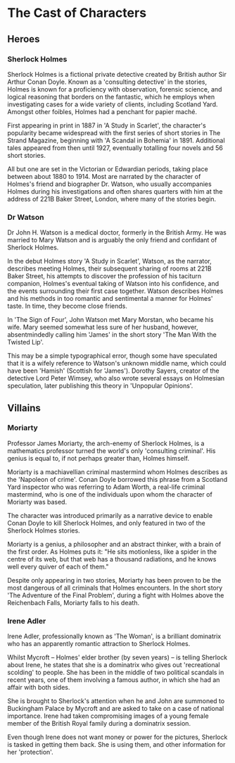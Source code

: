 # The Cast of Characters


Heroes
------

### Sherlock Holmes

Sherlock Holmes is a fictional private detective created by British author Sir Arthur Conan Doyle. Known as a 'consulting detective' in the stories, Holmes is known for a proficiency with observation, forensic science, and logical reasoning that borders on the fantastic, which he employs when investigating cases for a wide variety of clients, including Scotland Yard. Amongst other foibles, Holmes had a penchant for papier maché.

First appearing in print in 1887 in 'A Study in Scarlet', the character's popularity became widespread with the first series of short stories in The Strand Magazine, beginning with 'A Scandal in Bohemia' in 1891. Additional tales appeared from then until 1927, eventually totalling four novels and 56 short stories.

All but one are set in the Victorian or Edwardian periods, taking place between about 1880 to 1914. Most are narrated by the character of Holmes's friend and biographer Dr. Watson, who usually accompanies Holmes during his investigations and often shares quarters with him at the address of 221B Baker Street, London, where many of the stories begin.


### Dr Watson

Dr John H. Watson is a medical doctor, formerly in the British Army. He was married to Mary Watson and is arguably the only friend and confidant of Sherlock Holmes.

In the debut Holmes story 'A Study in Scarlet', Watson, as the narrator, describes meeting Holmes, their subsequent sharing of rooms at 221B Baker Street, his attempts to discover the profession of his taciturn companion, Holmes's eventual taking of Watson into his confidence, and the events surrounding their first case together. Watson describes Holmes and his methods in too romantic and sentimental a manner for Holmes' taste. In time, they become close friends.

In 'The Sign of Four', John Watson met Mary Morstan, who became his wife. Mary seemed somewhat less sure of her husband, however, absentmindedly calling him 'James' in the short story 'The Man With the Twisted Lip'.

This may be a simple typographical error, though some have speculated that it is a wifely reference to Watson's unknown middle name, which could have been 'Hamish' (Scottish for 'James'). Dorothy Sayers, creator of the detective Lord Peter Wimsey, who also wrote several essays on Holmesian speculation, later publishing this theory in 'Unpopular Opinions'.



Villains
--------

### Moriarty

Professor James Moriarty, the arch-enemy of Sherlock Holmes, is a mathematics professor turned the world's only 'consulting criminal'. His genius is equal to, if not perhaps greater than, Holmes himself.

Moriarty is a machiavellian criminal mastermind whom Holmes describes as the 'Napoleon of crime'. Conan Doyle borrowed this phrase from a Scotland Yard inspector who was referring to Adam Worth, a real-life criminal mastermind, who is one of the individuals upon whom the character of Moriarty was based.

The character was introduced primarily as a narrative device to enable Conan Doyle to kill Sherlock Holmes, and only featured in two of the Sherlock Holmes stories.

Moriarty is a genius, a philosopher and an abstract thinker, with a brain of the first order. As Holmes puts it: "He sits motionless, like a spider in the centre of its web, but that web has a thousand radiations, and he knows well every quiver of each of them."

Despite only appearing in two stories, Moriarty has been proven to be the most dangerous of all criminals that Holmes encounters. In the short story 'The Adventure of the Final Problem', during a fight with Holmes above the Reichenbach Falls, Moriarty falls to his death.


### Irene Adler

Irene Adler, professionally known as 'The Woman', is a brilliant dominatrix who has an apparently romantic attraction to Sherlock Holmes.

Whilst Mycroft – Holmes' elder brother (by seven years) – is telling Sherlock about Irene, he states that she is a dominatrix who gives out 'recreational scolding' to people. She has been in the middle of two political scandals in recent years, one of them involving a famous author, in which she had an affair with both sides.

She is brought to Sherlock's attention when he and John are summoned to Buckingham Palace by Mycroft and are asked to take on a case of national importance. Irene had taken compromising images of a young female member of the British Royal family during a dominatrix session.

Even though Irene does not want money or power for the pictures, Sherlock is tasked in getting them back. She is using them, and other information for her 'protection'.
